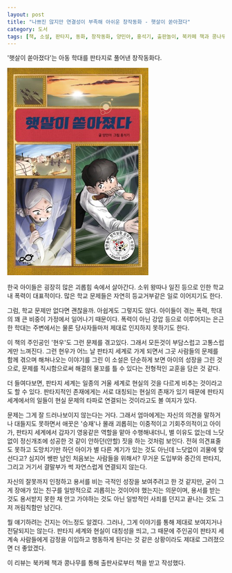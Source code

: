 ```yaml
---
layout: post
title: "나쁘진 않지만 연결성이 부족해 아쉬운 창작동화 - 햇살이 쏟아졌다"
category: 도서
tags: [책, 소설, 판타지, 동화, 창작동화, 양민아, 홍석기, 출판놀이, 북카페 책과 콩나무, 서평]
---
```


'햇살이 쏟아졌다'는
아동 학대를 판타지로 풀어낸 창작동화다.

![표지](/images/book/sun-poured-book-h480.jpg)

한국 아이들은 굉장히 많은 괴롭힘 속에서 살아간다.
소위 왕따나 일진 등으로 인한 학교내 폭력이 대표적이다.
많은 학교 문제들은 자연히 등교거부같은 일로 이어지기도 한다.

그럼, 학교 문제만 없다면 괜찮을까.
아쉽게도 그렇지도 않다.
아이들이 겪는 폭력, 학대의 꽤 큰 비중이 가정에서 일어나기 때문이다.
폭력이 아닌 강압 등으로 이루어지는 은근한 학대는
주변에서는 물론 당사자들마저 제대로 인지하지 못하기도 한다.

이 책의 주인공인 '현우'도 그런 문제를 겪고있다.
그래서 모든것이 부담스럽고 고통스럽게만 느껴진다.
그런 현우가 어느 날 판타지 세계로 가게 되면서
그곳 사람들의 문제를 함께 겪으며 해쳐나오는 이야기를 그린 이 소설은
단순하게 보면 아이의 성장을 그린 것으로,
문제를 직시함으로써 해결의 물꼬를 틀 수 있다는 전형적인 교훈을 담은 것 같다.

더 들여다보면,
판타지 세계는 일종의 거울 세계로 현실의 것을 다르게 비추는 것이라고도 할 수 있다.
판타지적인 존재에게는 서로 대칭되는 현실의 존재가 있기 때문에
판타지 세계에서의 일들이 현실 문제의 타파로 연결되는 것이라고도 볼 여지가 있다.

문제는 그게 잘 드러나보이지 않는다는 거다.
그래서 엄마에게는 자신의 의견을 말하거나 대들지도 못하면서
애꿋은 '승재'나 몰래 괴롭히는 이중적이고 기회주의적이고 아이가,
판타지 세계에서 갑자기 영웅같은 역할을 맡아 수행해내더니,
별 이유도 없는데 느닷없이 정신개조에 성공한 것 같이 안하던(안할) 짓을 하는 것처럼 보인다.
전혀 의견표줄도 못하고 도망치기만 하던 아이가
별 다른 계기가 있는 것도 아닌데 느닷없이 괴물에 맞선다고?
심지어 쌩판 남인 처음보는 사람들을 위해서?
무거운 도입부와 중간의 판타지, 그리고 거기서 결말부가 썩 자연스럽게 연결되지 않는다.

자신의 잘못까지 인정하고 용서를 비는 극적인 성장을 보여주려고 한 것 같지만,
굳이 그게 장애가 있는 친구를 일방적으로 괴롭히는 것이어야 했는지는 의문이며,
용서를 받는 것도 용서받지 못한 채 안고 가야하는 것도 아닌
일방적인 사죄를 던지고 끝나는 것도 그저 꺼림칙함만 남긴다.

뭘 얘기하려는 건지는 어느정도 알겠다.
그러나, 그게 이야기를 통해 제대로 보여지거나 전달되지는 않는다.
판타지 세계와 현실이 대칭성을 띄고,
그 때문에 주인공이 판타지 세계속 사람들에게 감정을 이입하고 행동하게 된다는 것 같은 상황이라도
제대로 그려졌으면 더 좋았겠다.



<div class="im im-info">
이 리뷰는 북카페 책과 콩나무를 통해 출판사로부터 책을 받고 작성했다.
</div>
